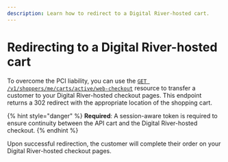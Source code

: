```yaml
---
description: Learn how to redirect to a Digital River-hosted cart.
---
```


# Redirecting to a Digital River-hosted cart

To overcome the PCI liability, you can use the [`GET /v1/shoppers/me/carts/active/web-checkout`](https://www.digitalriver.com/docs/commerce-shopper-api/#tag/Web-Checkout/paths/\~1v1\~1shoppers\~1me\~1carts\~1active\~1web-checkout/get) resource to transfer a customer to your Digital River-hosted checkout pages. This endpoint returns a 302 redirect with the appropriate location of the shopping cart.

{% hint style="danger" %}
**Required**: A session-aware token is required to ensure continuity between the API cart and the Digital River-hosted checkout.
{% endhint %}

Upon successful redirection, the customer will complete their order on your Digital River-hosted checkout pages.

